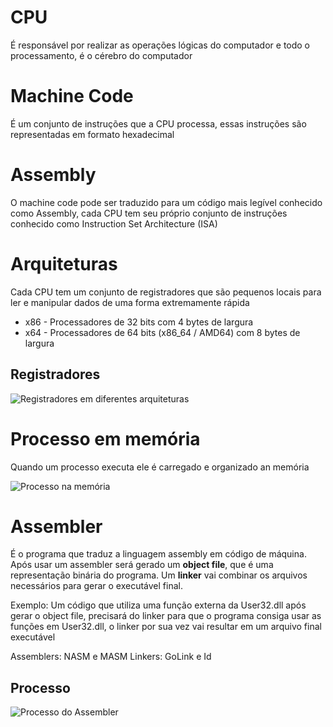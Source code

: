 # CPU
É responsável por realizar as operações lógicas do computador e todo o processamento, é o cérebro do computador

# Machine Code
É um conjunto de instruções que a CPU processa, essas instruções são representadas em formato hexadecimal

# Assembly
O machine code pode ser traduzido para um código mais legível conhecido como Assembly, cada CPU tem seu próprio conjunto de instruções conhecido como Instruction Set Architecture (ISA)

# Arquiteturas
Cada CPU tem um conjunto de registradores que são pequenos locais para ler e manipular dados de uma forma extremamente rápida

- x86 - Processadores de 32 bits com 4 bytes de largura
- x64 - Processadores de 64 bits (x86_64 / AMD64) com 8 bytes de largura

## Registradores

![Registradores em diferentes arquiteturas](Registradores.png)

# Processo em memória
Quando um processo executa ele é carregado e organizado an memória

![Processo na memória](Processo_memoria.png)

# Assembler
É o programa que traduz a linguagem assembly em código de máquina. Após usar um assembler será gerado um **object file**, que é uma representação binária do programa. Um **linker** vai combinar os arquivos necessários para gerar o executável final.

Exemplo: Um código que utiliza uma função externa da User32.dll após gerar o object file, precisará do linker para que o programa consiga usar as funções em User32.dll, o linker por sua vez vai resultar em um arquivo final executável

Assemblers: NASM e MASM
Linkers: GoLink e Id

## Processo
![Processo do Assembler](Processo_assembler.png)